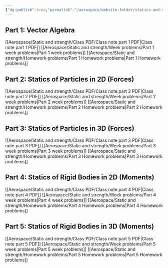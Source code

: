 ```yaml
---
{"dg-publish":true,"permalink":"/aerospace/website-folder/statics-and-strength-of-materials/","noteIcon":"","created":"2025-10-10T22:08:38.528-04:00"}
---
```


## Part 1: Vector Algebra
[[Aerospace/Static and strength/Class PDF/Class note part 1 PDF\|Class note part 1 PDF]]
[[Aerospace/Static and strength/Week problems/Part 1 week problems\|Part 1 week problems]]
[[Aerospace/Static and strength/Homework problems/Part 1 Homework problems\|Part 1 Homework problems]]

## Part 2: Statics of Particles in 2D (Forces)
[[Aerospace/Static and strength/Class PDF/Class note part 2 PDF\|Class note part 2 PDF]]
[[Aerospace/Static and strength/Week problems/Part 2 week problems\|Part 2 week problems]]
[[Aerospace/Static and strength/Homework problems/Part 2 Homework problems\|Part 2 Homework problems]]

## Part 3: Statics of Particles in 3D (Forces)
[[Aerospace/Static and strength/Class PDF/Class note part 3 PDF\|Class note part 3 PDF]]
[[Aerospace/Static and strength/Week problems/Part 3 week problems\|Part 3 week problems]]
[[Aerospace/Static and strength/Homework problems/Part 3 Homework problems\|Part 3 Homework problems]]

## Part 4: Statics of Rigid Bodies in 2D (Moments)
[[Aerospace/Static and strength/Class PDF/Class note part 4 PDF\|Class note part 4 PDF]]
[[Aerospace/Static and strength/Week problems/Part 4 week problems\|Part 4 week problems]]
[[Aerospace/Static and strength/Homework problems/Part 4 Homework problems\|Part 4 Homework problems]]

## Part 5: Statics of Rigid Bodies in 3D (Moments)
[[Aerospace/Static and strength/Class PDF/Class note part 5 PDF\|Class note part 5 PDF]]
[[Aerospace/Static and strength/Week problems/Part 5 week problems\|Part 5 week problems]]
[[Aerospace/Static and strength/Homework problems/Part 5 Homework problems\|Part 5 Homework problems]]

